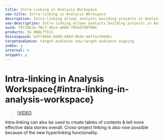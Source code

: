 ```yaml
---
title: Intra-linking in Analysis Workspace
seo-title: Intra-linking in Analysis Workspace
description: Intra-linking allows analysts building projects in Analysis Workspace to drive readers of the project to exact panels & visualizations within the project.
seo-description: Intra-linking allows analysts building projects in Analysis Workspace to drive readers of the project to exact panels & visualizations within the project.
uuid: f8f39b3a-70c7-46ce-a668-703e6f08f68e
products: SG_ANALYTICS
discoiquuid: bdff4844-9d40-484d-9b3e-bef7ac346dbc
targetaudience: target-audience new;target-audience ongoing
index: y
internal: n
snippet: y
---
```


# Intra-linking in Analysis Workspace{#intra-linking-in-analysis-workspace}

>[!VIDEO](https://video.tv.adobe.com/v/23724/?quality=12)

Intra-linking can also be used to create tables of contents & tell more effective data stories overall. Cross-project linking is also now possible because of the new hyperlinking functionality.

